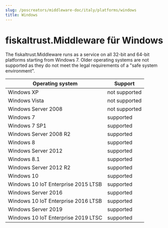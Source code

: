 ```yaml
---
slug: /poscreators/middleware-doc/italy/platforms/windows
title: Windows
---
```


# fiskaltrust.Middleware für Windows

The fiskaltrust.Middleware runs as a service on all 32-bit and 64-bit platforms starting from Windows 7. Older operating systems are not supported as they do not meet the legal requirements of a "safe system environment".

| Operating system                    | Support       |
| ----------------------------------- | ------------- |
| Windows XP                          | not supported |
| Windows Vista                       | not supported |
| Windows Server 2008                 | not supported |
| Windows 7                           | supported     |
| Windows 7 SP1                       | supported     |
| Windows Server 2008 R2              | supported     |
| Windows 8                           | supported     |
| Windows Server 2012                 | supported     |
| Windows 8.1                         | supported     |
| Windows Server 2012 R2              | supported     |
| Windows 10                          | supported     |
| Windows 10 IoT Enterprise 2015 LTSB | supported     |
| Windows Server 2016                 | supported     |
| Windows 10 IoT Enterprise 2016 LTSB | supported     |
| Windows Server 2019                 | supported     |
| Windows 10 IoT Enterprise 2019 LTSC | supported     |
